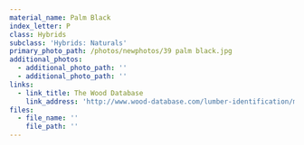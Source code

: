 ```yaml
---
material_name: Palm Black
index_letter: P
class: Hybrids
subclass: 'Hybrids: Naturals'
primary_photo_path: /photos/newphotos/39 palm black.jpg
additional_photos:
  - additional_photo_path: ''
  - additional_photo_path: ''
links:
  - link_title: The Wood Database
    link_address: 'http://www.wood-database.com/lumber-identification/monocots/black-palm/'
files:
  - file_name: ''
    file_path: ''
---
```


